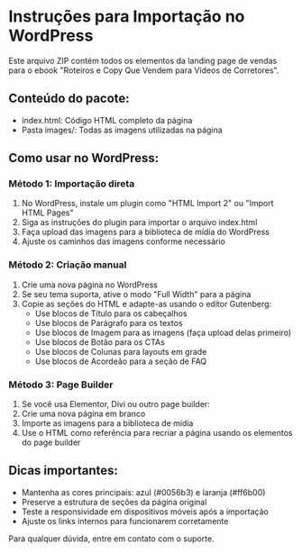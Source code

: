 # Instruções para Importação no WordPress

Este arquivo ZIP contém todos os elementos da landing page de vendas para o ebook "Roteiros e Copy Que Vendem para Vídeos de Corretores".

## Conteúdo do pacote:
- index.html: Código HTML completo da página
- Pasta images/: Todas as imagens utilizadas na página

## Como usar no WordPress:

### Método 1: Importação direta
1. No WordPress, instale um plugin como "HTML Import 2" ou "Import HTML Pages"
2. Siga as instruções do plugin para importar o arquivo index.html
3. Faça upload das imagens para a biblioteca de mídia do WordPress
4. Ajuste os caminhos das imagens conforme necessário

### Método 2: Criação manual
1. Crie uma nova página no WordPress
2. Se seu tema suporta, ative o modo "Full Width" para a página
3. Copie as seções do HTML e adapte-as usando o editor Gutenberg:
   - Use blocos de Título para os cabeçalhos
   - Use blocos de Parágrafo para os textos
   - Use blocos de Imagem para as imagens (faça upload delas primeiro)
   - Use blocos de Botão para os CTAs
   - Use blocos de Colunas para layouts em grade
   - Use blocos de Acordeão para a seção de FAQ

### Método 3: Page Builder
1. Se você usa Elementor, Divi ou outro page builder:
2. Crie uma nova página em branco
3. Importe as imagens para a biblioteca de mídia
4. Use o HTML como referência para recriar a página usando os elementos do page builder

## Dicas importantes:
- Mantenha as cores principais: azul (#0056b3) e laranja (#ff6b00)
- Preserve a estrutura de seções da página original
- Teste a responsividade em dispositivos móveis após a importação
- Ajuste os links internos para funcionarem corretamente

Para qualquer dúvida, entre em contato com o suporte.
